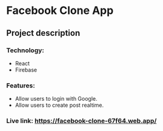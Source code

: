 # Facebook Clone App
## Project description

### Technology: 
* React
* Firebase

### Features:
* Allow users to login with Google.
* Allow users to create post realtime.

### Live link: https://facebook-clone-67f64.web.app/
